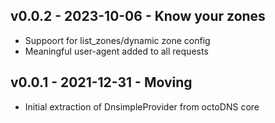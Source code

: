 ## v0.0.2 - 2023-10-06 - Know your zones

* Suppoort for list_zones/dynamic zone config
* Meaningful user-agent added to all requests

## v0.0.1 - 2021-12-31 - Moving

* Initial extraction of DnsimpleProvider from octoDNS core
